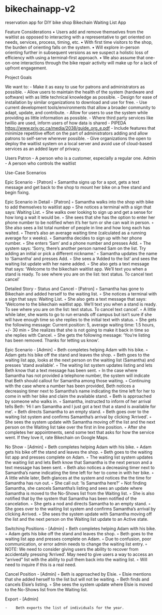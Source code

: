 # bikechainapp-v2
reservation app for DIY bike shop
Bikechain Waiting List App

Feature Considerations
	•	Users add and remove themselves from the waitlist as opposed to interacting with a representative to get oriented on needs, services, process, timing, etc.
	•	With first time visitors to the shop, the burden of orienting falls on the system. 
	•	Will explore in-person orienting further in subsequent versions as we suspect a holistic loss of efficiency with using a terminal-first approach.
	•	We also assume that one-on-one interactions through the bike repair activity will make up for a lack of upfront engagement. 


Project Goals

We want to:
	- Make it as easy to use for patrons and administrators as possible.
	- Allow users to maintain the health of the system (hardware and software) with as little technical knowledge as possible.
	- Design for ease of installation by similar organizations to download and use for free.
	- Use current development tools/environments that allow a broader community to adapt, update, and contribute.
	- Allow for users to use the system while providing as little information as possible.
	- Where third party services like twillio are used, inform users of how data is shared 
		- PIPEDA https://www.priv.gc.ca/media/2038/guide_org_e.pdf
	- Include features that minimize repetitive effort on the part of administrators adding and allow patrons to self-serve wherever possible.
	- Give organizations the open to deploy the waitlist system on a local server and avoid use of cloud-based services as an added layer of privacy.

Users
Patron - A person who is a customer, especially a regular one.
Admin - A person who controls the waitlist


Use-Case Scenarios

Epic Scenario - [Patron]
	◦	Samantha signs up for a spot, gets a text message and get back to the shop to mount her bike on a free stand and begin fixing.

Epic Scenario in Detail  - [Patron]
	◦	Samantha walks into the shop with bike to add themselves to waitlist app
	◦	She notices a terminal with a sign that says: Waiting List.
	◦	She walks over looking to sign up and get a sense for how long a wait it would be.
	◦	She sees that she has the option to enter her phone number to be notified when it’s her turn or she can wait in person.
	◦	She also sees a list total number of people in line and how long each has waited.
	◦	There’s also an average waiting time (calculated as a running average for x weeks).
	◦	Samantha decides to sign up with her phone number.
	◦	She enters ‘Sam’ and a phone number and presses Add.
	◦	The system says: ‘Sorry, there’s another person named Sam on the list. Try adding an initial or pick a different nickname.’
	◦	Samantha updates the name to ‘Samantha’ and presses Add.
	◦	She sees a ‘Added to the list’ and sees the waiting list update with her name added.
	◦	She also gets a text message that says: ‘Welcome to the bikechain waitlist app. We’ll text you when a stand is ready. To see where you are on the list: text status. To cancel text cancel’

Detailed Story - Status and Cancel - [Patron]
	◦	Samantha has gone to Bikechain and added herself to the waiting list.
	◦	She notices a terminal with a sign that says: Waiting List.
	◦	She also gets a text message that says: ‘Welcome to the bikechain waitlist app. We’ll text you when a stand is ready. To see where you are on the list: text status. To cancel text cancel’.
	◦	A little while later, she wants to go to run errands off campus but isn’t sure if she will have enough time so she replies to the initial text with status.
	◦	She gets the following message: Current position: 5, average waiting time: 1.5 hours, +/- 30 min
	◦	She realizes that she is not going to make it back in time so she replies with Cancel.
	◦	She gets the following message: ‘You’re listing has been removed. Thanks for letting us know’.



Epic Scenario - [Admin]
	◦	Beth completes helping Adam with his bike.
	◦	Adam gets his bike off the stand and leaves the shop.
	◦	Beth goes to the waiting list app, looks at the next person on the waiting list (Samantha) and presses ‘stand available’.
	◦	The waiting list system updates listing and lets Beth know that a text message has been sent.
	◦	In the case where Samantha has not provided a telephone number, the system will indicate that Beth should callout for Samantha among those waiting.
	◦	Continuing with the case where a number has been provided, Beth notices a decreasing timer next to Samantha’s name indicating the time left for her to come in with her bike and claim the available stand.
	◦	Beth is approached by someone who walks in. 
	◦	Samantha, instructed to inform of her arrival tells Beth: ‘Hi I am Samantha and I just got a text that a stand is available for me’.
	◦	Beth directs Samantha to an empty stand.
	◦	Beth goes over to the waiting list system and confirms Samantha’s arrival by clicking ‘Arrived’.
	◦	She sees the system update with Samantha moving off the list and the next person on the Waiting list take over the first in line position.
	◦	After she completes her appointments, send some text that asks for how the service went. If they love it, rate Bikechain on Google Maps. 



No Show - [Admin]
	◦	Beth completes helping Adam with his bike.
	◦	Adam gets his bike off the stand and leaves the shop.
	◦	Beth goes to the waiting list app and presses complete on Adam.
	◦	The waiting list system updates the waiting list and lets Beth know that Samantha is the next person and a text message has been sent.
	◦	Beth also notices a decreasing timer next to Samantha’s name indicating the time left for her to come in with her bike.
	◦	A little while later, Beth glances at the system and notices the the time for Samantha has run out.
	◦	She call out: ‘Is Samantha here?’
	◦	Not finding Samantha, she cancels Samantha’s listing and sees an update where Samantha is moved to the No-Shows list from the Waiting list.
	◦	She is also notified that by the system that Samantha has been notified of the cancelation.
	◦	She gets a nod and directs Samantha to an empty stand.
	◦	She goes over to the waiting list system and confirms Samantha’s arrival by clicking Arrived.
	◦	She sees the system update with Samantha moving off the list and the next person on the Waiting list update to an Active state.



Switching Positions  - [Admin]
	◦	Beth completes helping Adam with his bike.
	◦	Adam gets his bike off the stand and leaves the shop.
	◦	Beth goes to the waiting list app and presses complete on Adam.
	◦	Due to confusion, poor communication, or error admin needs to change the waiting list entry.
	◦	NOTE:  We need to consider giving users the ability to recover from accidentally pressing ‘Arrived’. May need to give users a way to access an “arrived” list with the ability to pull them back into the waiting list.
	◦	Will need to inquire if this is a real need.


Cancel Position - [Admin]
	◦	Beth is approached by Elsie.
	◦	Elsie mentions that she added herself to the list but will not be waiting.
	◦	Beth finds and cancels Elsie’s listing.
	◦	She sees the system update where Elsie is moved to the No-Shows list from the Waiting list.

Export - [Admin]

    ◦    Beth exports the list of individuals for the year.
